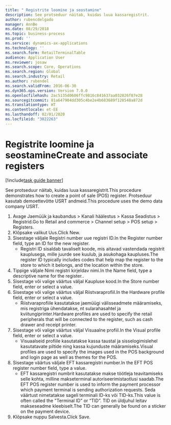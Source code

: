 ```yaml
---
title: " Registrite loomine ja seostamine"
description: See protseduur näitab, kuidas luua kassaregistrit.
author: rubencdelgado
manager: AnnBe
ms.date: 08/29/2018
ms.topic: business-process
ms.prod: ''
ms.service: dynamics-ax-applications
ms.technology: ''
ms.search.form: RetailTerminalTable
audience: Application User
ms.reviewer: josaw
ms.search.scope: Core, Operations
ms.search.region: Global
ms.search.industry: Retail
ms.author: rubendel
ms.search.validFrom: 2016-06-30
ms.dyn365.ops.version: Version 7.0.0
ms.openlocfilehash: 2ac5135d0606ffc9816c841637aa032826f87e28
ms.sourcegitcommit: 81a647904dd305c4be2e4b683689f128548a872d
ms.translationtype: HT
ms.contentlocale: et-EE
ms.lasthandoff: 02/01/2020
ms.locfileid: "3022263"
---
```

# <a name="create-and-associate-registers"></a><span data-ttu-id="80deb-103"> Registrite loomine ja seostamine</span><span class="sxs-lookup"><span data-stu-id="80deb-103">Create and associate registers</span></span>

[!include[task guide banner](../includes/task-guide-banner.md)]

<span data-ttu-id="80deb-104">See protseduur näitab, kuidas luua kassaregistrit.</span><span class="sxs-lookup"><span data-stu-id="80deb-104">This procedure demonstrates how to create a point of sale (POS) register.</span></span> <span data-ttu-id="80deb-105">Protseduur kasutab demoettevõtte USRT andmeid.</span><span class="sxs-lookup"><span data-stu-id="80deb-105">This procedure uses the demo data company USRT.</span></span>

1. <span data-ttu-id="80deb-106">Avage Jaemüük ja kaubandus > Kanali häälestus > Kassa Seadistus > Registrid.</span><span class="sxs-lookup"><span data-stu-id="80deb-106">Go to Retail and commerce > Channel setup > POS setup > Registers.</span></span>
2. <span data-ttu-id="80deb-107">Klõpsake valikut Uus.</span><span class="sxs-lookup"><span data-stu-id="80deb-107">Click New.</span></span>
3. <span data-ttu-id="80deb-108">Sisestage väljale Registri number uue registri ID.</span><span class="sxs-lookup"><span data-stu-id="80deb-108">In the Register number field, type an ID for the new register.</span></span>
    * <span data-ttu-id="80deb-109">Registri ID sisaldab tavaliselt koode, mis aitavad vastendada registrit kauplusega, mille juurde see kuulub, ja asukohaga kaupluses.</span><span class="sxs-lookup"><span data-stu-id="80deb-109">The register ID typically includes codes that help map the register to the store to which it belongs, and the location within the store.</span></span>  
4. <span data-ttu-id="80deb-110">Tippige väljale Nimi registri kirjeldav nimi.</span><span class="sxs-lookup"><span data-stu-id="80deb-110">In the Name field, type a descriptive name for the register..</span></span>
5. <span data-ttu-id="80deb-111">Sisestage või valige väärtus väljal Kaupluse kood.</span><span class="sxs-lookup"><span data-stu-id="80deb-111">In the Store number field, enter or select a value.</span></span>
6. <span data-ttu-id="80deb-112">Sisestage või valige väärtus väljal Riistvaraprofiil.</span><span class="sxs-lookup"><span data-stu-id="80deb-112">In the Hardware profile field, enter or select a value.</span></span>
    * <span data-ttu-id="80deb-113">Riistvaraprofiile kasutatakse jaemüügi välisseadmete määramiseks, mis registriga ühendatakse, nt sularahasahtel ja kviitungiprinter.</span><span class="sxs-lookup"><span data-stu-id="80deb-113">Hardware profiles are used to specify the retail peripherals that will be connected to the register, such as cash drawer and receipt printer.</span></span>  
7. <span data-ttu-id="80deb-114">Sisestage või valige väärtus väljal Visuaalne profiil.</span><span class="sxs-lookup"><span data-stu-id="80deb-114">In the Visual profile field, enter or select a value.</span></span>
    * <span data-ttu-id="80deb-115">Visuaalseid profiile kasutatakse kassa taustal ja sisselogimislehel kasutatavate piltide ning kassa kujunduste määramiseks.</span><span class="sxs-lookup"><span data-stu-id="80deb-115">Visual profiles are used to specify the images used in the POS background and login page as well as themes for the POS.</span></span>  
8. <span data-ttu-id="80deb-116">Sisestage väärtus väljale EFT kassaregistri number.</span><span class="sxs-lookup"><span data-stu-id="80deb-116">In the EFT POS register number field, type a value.</span></span>
    * <span data-ttu-id="80deb-117">EFT kassaregistri numbrit kasutatakse makse töötleja teavitamiseks selle kohta, milline makseterminal autoriseerimistaotlusi saadab.</span><span class="sxs-lookup"><span data-stu-id="80deb-117">The EFT POS register number is used to inform the payment processor which payment terminal is sending authorization requests.</span></span> <span data-ttu-id="80deb-118">Seda väärtust nimetatakse sageli terminali ID-ks või TID-ks.</span><span class="sxs-lookup"><span data-stu-id="80deb-118">This value is often called the "Terminal ID" or “TID”.</span></span> <span data-ttu-id="80deb-119">TID on üldjuhul leitav makseseadme kleebiselt.</span><span class="sxs-lookup"><span data-stu-id="80deb-119">The TID can generally be found on a sticker on the payment device.</span></span>  
9. <span data-ttu-id="80deb-120">Klõpsake nuppu Salvesta.</span><span class="sxs-lookup"><span data-stu-id="80deb-120">Click Save.</span></span>

